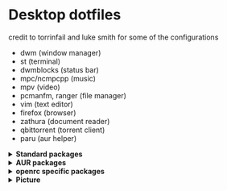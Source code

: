 # Desktop dotfiles

credit to torrinfail and luke smith for some of the configurations

- dwm (window manager)
- st (terminal)
- dwmblocks (status bar)
- mpc/ncmpcpp (music)
- mpv (video)
- pcmanfm, ranger (file manager)
- vim (text editor)
- firefox (browser)
- zathura (document reader)
- qbittorrent (torrent client)
- paru (aur helper)

<details>
<summary><strong>Standard packages</strong></summary>
  
```bash
xorg xorg-xinit xorg-xwininfo nvidia intel-ucode wpa_supplicant git tlp powertop htop maim pulseaudio pulseaudio-alsa alsa-firmware alsa-plugins alsa-utils pavucontrol networkmanager python-pywal feh mpc ncmpcpp ranger pcmanfm gvfs mpv dmenu vim firefox qutebrowser zathura qbittorrent udiskie youtube-dl lxappearance obs ffmpeg imagemagick arandr picom man tldr dunst xclip xdotool unzip unrar p7zip keepassxc i3lock terminus-font ttf-dejavu libreoffice
```
</details>

<details>
<summary><strong>AUR packages</strong></summary>
  
```bash
xmenu tlp-rdw

```
</details>

<details>
<summary><strong>openrc specific packages</strong></summary>
  
```bash
tlp-openrc networkmanager-openrc

```
</details>

<details>
<summary><strong>Picture</strong></summary>

![1](https://u.cubeupload.com/earl_/desktop.png)
</details>

